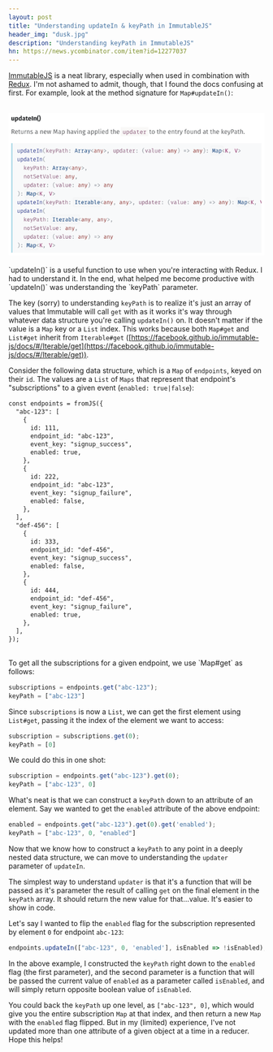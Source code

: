 ```yaml
---
layout: post
title: "Understanding updateIn & keyPath in ImmutableJS"
header_img: "dusk.jpg"
description: "Understanding keyPath in ImmutableJS"
hn: https://news.ycombinator.com/item?id=12277037
---
```

[ImmutableJS](https://facebook.github.io/immutable-js/) is
a neat library, especially when used in combination with [Redux](https://github.com/reactjs/redux). I'm not ashamed to
admit, though, that I found the docs confusing at first. For example,
look at the method signature for `Map#updateIn()`:
<br/><br/>


<center><div><img src="/assets/images/keypath.png" class="img-polaroid"/></div></center>

<br/>
`updateIn()` is a useful function to use when you're interacting with Redux. I had to understand it.  In the end, what helped me become productive with `updateIn()` was understanding the `keyPath` parameter.

The key (sorry) to understanding `keyPath` is to realize it's just an
array of values that Immutable will call `get` with as it works it's way through whatever data
structure you're calling `updateIn()` on. It doesn't matter if the value is a `Map` key or a `List` index. This works because both `Map#get`
and `List#get` inherit from `Iterable#get`
([https://facebook.github.io/immutable-js/docs/#/Iterable/get](https://facebook.github.io/immutable-js/docs/#/Iterable/get)).

Consider the following data structure, which is a `Map` of `endpoints`, keyed on their `id`. The values are a `List` of `Maps` that represent that endpoint's "subscriptions" to a
given event (`enabled: true|false`):


```
const endpoints = fromJS({
  "abc-123": [
    {
      id: 111,
      endpoint_id: "abc-123",
      event_key: "signup_success",
      enabled: true,
    },
    {
      id: 222,
      endpoint_id: "abc-123",
      event_key: "signup_failure",
      enabled: false,
    },
  ],
  "def-456": [
    {
      id: 333,
      endpoint_id: "def-456",
      event_key: "signup_success",
      enabled: false,
    },
    {
      id: 444,
      endpoint_id: "def-456",
      event_key: "signup_failure",
      enabled: true,
    },
  ],
});
```
<br/>
To get all the subscriptions for a given endpoint, we use `Map#get` as
follows:

```javascript
subscriptions = endpoints.get("abc-123");
keyPath = ["abc-123"]
```

Since `subscriptions` is now a `List`, we can get the first element using `List#get`, passing it the index of the element we want to access:

```javascript
subscription = subscriptions.get(0);
keyPath = [0]
```

We could do this in one shot:

```javascript
subscription = endpoints.get("abc-123").get(0);
keyPath = ["abc-123", 0]
```

What's neat is that we can construct a `keyPath` down to an attribute of
an element. Say we wanted to get the `enabled` attribute of the above
endpoint:

```javascript
enabled = endpoints.get("abc-123").get(0).get('enabled');
keyPath = ["abc-123", 0, "enabled"]
```

Now that we know how to construct a `keyPath` to any point in a deeply
nested data structure, we can move to understanding the `updater` parameter of `updateIn`.

The simplest way to understand `updater` is that it's a function
that will be passed as it's parameter the result of calling `get` on the
final element in the `keyPath` array. It should return the new value for
that...value. It's easier to show in code.

Let's say I wanted to flip the `enabled` flag for the subscription
represented by element `0` for endpoint `abc-123`:

```javascript
endpoints.updateIn(["abc-123", 0, 'enabled'], isEnabled => !isEnabled);
```

In the above example, I constructed the `keyPath` right down to the
`enabled` flag (the first parameter), and the second parameter is a
function that will be passed the current value of `enabled` as a parameter called `isEnabled`, and will simply return opposite boolean value of `isEnabled`.

You could back the `keyPath` up one level, as `["abc-123", 0]`, which
would give you the entire subscription `Map` at that index, and then
return a new `Map` with the `enabled` flag flipped. But in my
(limited) experience, I've not updated more than one attribute of a
given object at a time in a reducer. Hope this helps!
